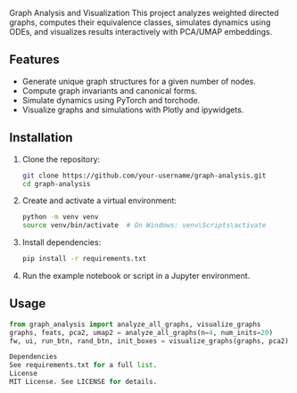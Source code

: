Graph Analysis and Visualization
 This project analyzes weighted directed graphs, computes their equivalence classes, simulates dynamics using ODEs, and visualizes results interactively with PCA/UMAP embeddings.

 ## Features
 - Generate unique graph structures for a given number of nodes.
 - Compute graph invariants and canonical forms.
 - Simulate dynamics using PyTorch and torchode.
 - Visualize graphs and simulations with Plotly and ipywidgets.

 ## Installation
 1. Clone the repository:
    ```bash
    git clone https://github.com/your-username/graph-analysis.git
    cd graph-analysis
    ```
 2. Create and activate a virtual environment:
    ```bash
    python -m venv venv
    source venv/bin/activate  # On Windows: venv\Scripts\activate
    ```
 3. Install dependencies:
    ```bash
    pip install -r requirements.txt
    ```
 4. Run the example notebook or script in a Jupyter environment.

 ## Usage
 ```python
 from graph_analysis import analyze_all_graphs, visualize_graphs
 graphs, feats, pca2, umap2 = analyze_all_graphs(n=4, num_inits=20)
 fw, ui, run_btn, rand_btn, init_boxes = visualize_graphs(graphs, pca2)

Dependencies
See requirements.txt for a full list.
License
MIT License. See LICENSE for details.


